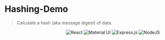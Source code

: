 # Hashing-Demo

> Calculate a hash (aka message digest) of data.

<div style="float: right">
<img alt="React" src="https://img.shields.io/badge/react%20-%2320232a.svg?&style=for-the-badge&logo=react&logoColor=%2361DAFB"/>
<img alt="Material UI" src="https://img.shields.io/badge/material%20ui%20-%230081CB.svg?&style=for-the-badge&logo=material-ui&logoColor=white"/>
<img alt="Express.js" src="https://img.shields.io/badge/express.js%20-%23404d59.svg?&style=for-the-badge"/>
<img alt="NodeJS" src="https://img.shields.io/badge/node.js%20-%2343853D.svg?&style=for-the-badge&logo=node.js&logoColor=white"/>
</div>


